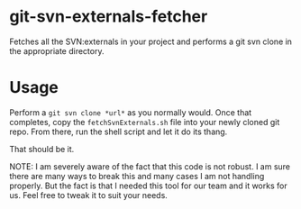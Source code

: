 git-svn-externals-fetcher
=========================

Fetches all the SVN:externals in your project and performs a git svn clone in the appropriate directory.

# Usage

Perform a `git svn clone *url*` as you normally would. Once that completes, copy the `fetchSvnExternals.sh` file into your newly cloned git repo. From there, run the shell script and let it do its thang.

That should be it. 

NOTE: I am severely aware of the fact that this code is not robust. I am sure there are many ways to break this and many cases I am not handling properly. But the fact is that I needed this tool for our team and it works for us. Feel free to tweak it to suit your needs.
